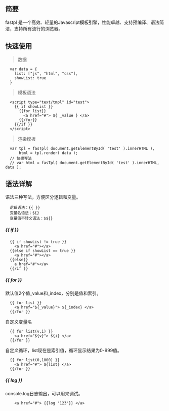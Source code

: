 ## 简要
fastpl 是一个高效、轻量的Javascript模板引擎，性能卓越、支持预编译、语法简洁，支持所有流行的浏览器。

## 快速使用
> 数据

      var data = {
      	list: ["js", "html", "css"],
      	showList: true
      }
      
> 模板语法

      <script type="text/tmpl" id="test">
        {{ if showList }}
          {{for list}}
            <a href="#"> ${ _value } </a>
          {{/for}}
        {{/if }}
      </script>
      
> 渲染模板

      var tpl = fasTpl( document.getElementById( 'test' ).innerHTML ),
          html = tpl.render( data );
      // 快捷写法
      // var html = fasTpl( document.getElementById( 'test' ).innerHTML, data );
      
## 语法详解
语法三种写法，方便区分逻辑和变量。

      逻辑语法：{{ }}
      变量名语法：${}
      变量值不转义语法：$${}
      
##### {{ if }}

      {{ if showList != true }}
        <a href="#"></a>
      {{else if showList == true }}
        <a href="#"></a>
      {{else}}
        a href="#"></a>
      {{/if }}
      
##### {{ for }}
默认值2个值_value和_index，分别是值和索引。

      {{ for list }}
        <a href="${_value}"> ${_index} </a>
      {{/for }}
      
自定义变量名

      {{ for list(v,i) }}
        <a href="${v}"> ${i} </a>
      {{/for }}
      
自定义循环，list现在是索引值，循环显示结果为0-999值。

      {{ for list(0,1000) }}
        <a href="#"> ${list} </a>
      {{/for }}
      
##### {{ log }}
console.log日志输出，可以用来调试。

        <a href="#"> {{log '123'}} </a>
      
